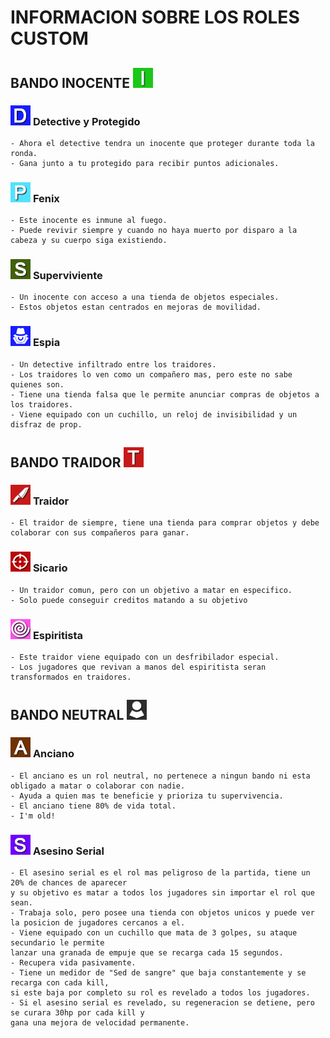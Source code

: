 # INFORMACION SOBRE LOS ROLES CUSTOM

##  BANDO INOCENTE  ![INO](../assets/ttt_imgs/tabla_inocente.png)

### ![DT](../assets/ttt_imgs/detective.png) **Detective y Protegido**

    - Ahora el detective tendra un inocente que proteger durante toda la ronda.
    - Gana junto a tu protegido para recibir puntos adicionales.

### ![F](../assets/ttt_imgs/fenix.png) **Fenix**

    - Este inocente es inmune al fuego.
    - Puede revivir siempre y cuando no haya muerto por disparo a la cabeza y su cuerpo siga existiendo.

### ![ST](../assets/ttt_imgs/superviviente.png) **Superviviente**

    - Un inocente con acceso a una tienda de objetos especiales.
    - Estos objetos estan centrados en mejoras de movilidad.

### ![ES](../assets/ttt_imgs/espia.png) **Espia**

    - Un detective infiltrado entre los traidores.
    - Los traidores lo ven como un compañero mas, pero este no sabe quienes son.
	- Tiene una tienda falsa que le permite anunciar compras de objetos a los traidores.
	- Viene equipado con un cuchillo, un reloj de invisibilidad y un disfraz de prop.

##  BANDO TRAIDOR  ![TB](../assets/ttt_imgs/tabla_traidor.png)

### ![T](../assets/ttt_imgs/traidor.png) **Traidor**

    - El traidor de siempre, tiene una tienda para comprar objetos y debe colaborar con sus compañeros para ganar.

### ![S](../assets/ttt_imgs/sicario.png) **Sicario**

    - Un traidor comun, pero con un objetivo a matar en especifico.
    - Solo puede conseguir creditos matando a su objetivo

### ![S](../assets/ttt_imgs/espiritista.png) **Espiritista**

    - Este traidor viene equipado con un desfribilador especial.
    - Los jugadores que revivan a manos del espiritista seran transformados en traidores.

##  BANDO NEUTRAL  ![N](../assets/ttt_imgs/tabla_neutral.png)

### ![A](../assets/ttt_imgs/anciano.png) **Anciano**

    - El anciano es un rol neutral, no pertenece a ningun bando ni esta obligado a matar o colaborar con nadie.
	- Ayuda a quien mas te beneficie y prioriza tu supervivencia.
	- El anciano tiene 80% de vida total.
	- I'm old!

### ![A](../assets/ttt_imgs/serialkiller.png) **Asesino Serial**

    - El asesino serial es el rol mas peligroso de la partida, tiene un 20% de chances de aparecer
	y su objetivo es matar a todos los jugadores sin importar el rol que sean.
	- Trabaja solo, pero posee una tienda con objetos unicos y puede ver la posicion de jugadores cercanos a el.
	- Viene equipado con un cuchillo que mata de 3 golpes, su ataque secundario le permite
	lanzar una granada de empuje que se recarga cada 15 segundos.
	- Recupera vida pasivamente.
	- Tiene un medidor de "Sed de sangre" que baja constantemente y se recarga con cada kill,
	si este baja por completo su rol es revelado a todos los jugadores.
	- Si el asesino serial es revelado, su regeneracion se detiene, pero se curara 30hp por cada kill y
	gana una mejora de velocidad permanente.